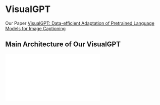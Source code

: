 # VisualGPT

Our Paper [VisualGPT: Data-efficient Adaptation of Pretrained Language Models for Image Captioning](https://arxiv.org/abs/2102.10407)

## Main Architecture of Our VisualGPT
<embed src="images/architecture.pdf" type="application/pdf">

<object data="images/architecture.pdf" type="application/pdf" width="100%">  </object>
